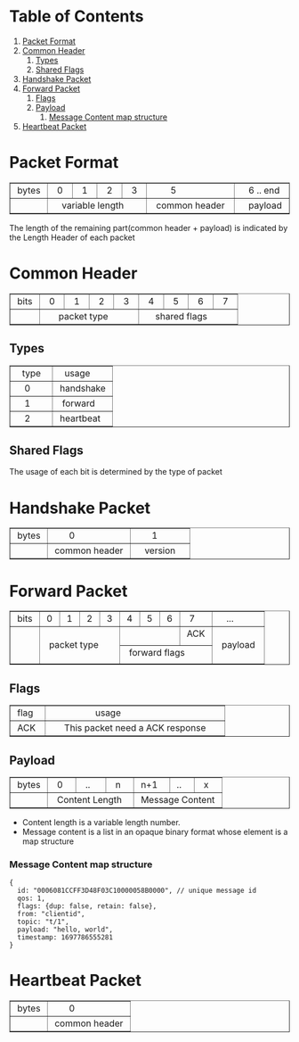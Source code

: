 
# Table of Contents

1.  [Packet Format](#orgb2a43d1)
2.  [Common Header](#org5ca4c69)
    1.  [Types](#org240efb3)
    2.  [Shared Flags](#org804fcce)
3.  [Handshake Packet](#org6a73ea8)
4.  [Forward Packet](#org39c753e)
    1.  [Flags](#org5177d26)
    2.  [Payload](#orgb29cbd7)
        1.  [Message Content map structure](#org75acfe6)
5.  [Heartbeat Packet](#org388b69a)


<a id="orgb2a43d1"></a>

# Packet Format

<!-- This HTML table template is generated by emacs 29.0.92 -->
<table border="1">
  <tr>
    <td align="left" valign="top">
      &nbsp;bytes&nbsp;
    </td>
    <td align="left" valign="top">
      &nbsp;&nbsp;0&nbsp;&nbsp;
    </td>
    <td align="left" valign="top">
      &nbsp;&nbsp;1&nbsp;&nbsp;
    </td>
    <td align="left" valign="top">
      &nbsp;&nbsp;2&nbsp;&nbsp;
    </td>
    <td align="left" valign="top">
      &nbsp;&nbsp;3&nbsp;&nbsp;
    </td>
    <td align="left" valign="top">
      &nbsp;&nbsp;&nbsp;&nbsp;&nbsp;&nbsp;&nbsp;&nbsp;5&nbsp;&nbsp;&nbsp;&nbsp;&nbsp;&nbsp;&nbsp;&nbsp;
    </td>
    <td align="left" valign="top">
      &nbsp;&nbsp;&nbsp;&nbsp;6&nbsp;..&nbsp;end&nbsp;&nbsp;&nbsp;&nbsp;
    </td>
  </tr>
  <tr>
    <td align="left" valign="top">
      &nbsp;&nbsp;&nbsp;&nbsp;&nbsp;&nbsp;&nbsp;
    </td>
    <td colspan="4" align="left" valign="top">
      &nbsp;&nbsp;&nbsp;&nbsp;variable&nbsp;length&nbsp;&nbsp;&nbsp;&nbsp;
    </td>
    <td align="left" valign="top">
      &nbsp;&nbsp;common&nbsp;header&nbsp;&nbsp;
    </td>
    <td align="left" valign="top">
      &nbsp;&nbsp;&nbsp;&nbsp;payload&nbsp;&nbsp;&nbsp;&nbsp;&nbsp;
    </td>
  </tr>
</table>

The length of the remaining part(common header + payload) is indicated by the Length Header of each packet


<a id="org5ca4c69"></a>

# Common Header

<!-- This HTML table template is generated by emacs 29.0.92 -->
<table border="1">
  <tr>
    <td align="left" valign="top">
      &nbsp;bits&nbsp;
    </td>
    <td align="left" valign="top">
      &nbsp;&nbsp;0&nbsp;&nbsp;
    </td>
    <td align="left" valign="top">
      &nbsp;&nbsp;1&nbsp;&nbsp;
    </td>
    <td align="left" valign="top">
      &nbsp;&nbsp;2&nbsp;&nbsp;
    </td>
    <td align="left" valign="top">
      &nbsp;&nbsp;3&nbsp;&nbsp;
    </td>
    <td align="left" valign="top">
      &nbsp;&nbsp;4&nbsp;&nbsp;
    </td>
    <td align="left" valign="top">
      &nbsp;&nbsp;5&nbsp;&nbsp;
    </td>
    <td align="left" valign="top">
      &nbsp;&nbsp;6&nbsp;&nbsp;
    </td>
    <td align="left" valign="top">
      &nbsp;&nbsp;7&nbsp;&nbsp;
    </td>
  </tr>
  <tr>
    <td align="left" valign="top">
      &nbsp;&nbsp;&nbsp;&nbsp;&nbsp;&nbsp;
    </td>
    <td colspan="4" align="left" valign="top">
      &nbsp;&nbsp;&nbsp;&nbsp;&nbsp;&nbsp;packet&nbsp;type&nbsp;&nbsp;&nbsp;&nbsp;&nbsp;&nbsp;
    </td>
    <td colspan="4" align="left" valign="top">
      &nbsp;&nbsp;&nbsp;&nbsp;&nbsp;shared&nbsp;flags&nbsp;&nbsp;&nbsp;&nbsp;&nbsp;&nbsp;
    </td>
  </tr>
</table>


<a id="org240efb3"></a>

## Types

<!-- This HTML table template is generated by emacs 29.0.92 -->
<table border="1">
  <tr>
    <td align="left" valign="top">
      &nbsp;&nbsp;&nbsp;type&nbsp;&nbsp;&nbsp;
    </td>
    <td align="left" valign="top">
      &nbsp;&nbsp;&nbsp;usage&nbsp;&nbsp;&nbsp;
    </td>
  </tr>
  <tr>
    <td align="left" valign="top">
      &nbsp;&nbsp;&nbsp;&nbsp;0&nbsp;&nbsp;&nbsp;&nbsp;&nbsp;
    </td>
    <td align="left" valign="top">
      &nbsp;handshake&nbsp;
    </td>
  </tr>
  <tr>
    <td align="left" valign="top">
      &nbsp;&nbsp;&nbsp;&nbsp;1&nbsp;&nbsp;&nbsp;&nbsp;&nbsp;
    </td>
    <td align="left" valign="top">
      &nbsp;&nbsp;forward&nbsp;&nbsp;
    </td>
  </tr>
  <tr>
    <td align="left" valign="top">
      &nbsp;&nbsp;&nbsp;&nbsp;2&nbsp;&nbsp;&nbsp;&nbsp;&nbsp;
    </td>
    <td align="left" valign="top">
      &nbsp;heartbeat&nbsp;
    </td>
  </tr>
</table>


<a id="org804fcce"></a>

## Shared Flags

The usage of each bit is determined by the type of packet


<a id="org6a73ea8"></a>

# Handshake Packet

<!-- This HTML table template is generated by emacs 29.0.92 -->
<table border="1">
  <tr>
    <td align="left" valign="top">
      &nbsp;bytes&nbsp;
    </td>
    <td align="left" valign="top">
      &nbsp;&nbsp;&nbsp;&nbsp;&nbsp;&nbsp;&nbsp;0&nbsp;&nbsp;&nbsp;&nbsp;&nbsp;&nbsp;&nbsp;
    </td>
    <td align="left" valign="top">
      &nbsp;&nbsp;&nbsp;&nbsp;&nbsp;&nbsp;&nbsp;1&nbsp;&nbsp;&nbsp;&nbsp;&nbsp;&nbsp;&nbsp;
    </td>
  </tr>
  <tr>
    <td align="left" valign="top">
      &nbsp;&nbsp;&nbsp;&nbsp;&nbsp;&nbsp;&nbsp;
    </td>
    <td align="left" valign="top">
      &nbsp;common&nbsp;header&nbsp;
    </td>
    <td align="left" valign="top">
      &nbsp;&nbsp;&nbsp;&nbsp;version&nbsp;&nbsp;&nbsp;&nbsp;
    </td>
  </tr>
</table>


<a id="org39c753e"></a>

# Forward Packet

<!-- This HTML table template is generated by emacs 29.0.92 -->
<table border="1">
  <tr>
    <td align="left" valign="top">
      &nbsp;bits&nbsp;
    </td>
    <td align="left" valign="top">
      &nbsp;0&nbsp;
    </td>
    <td align="left" valign="top">
      &nbsp;1&nbsp;
    </td>
    <td align="left" valign="top">
      &nbsp;2&nbsp;
    </td>
    <td align="left" valign="top">
      &nbsp;3&nbsp;
    </td>
    <td align="left" valign="top">
      &nbsp;4&nbsp;
    </td>
    <td align="left" valign="top">
      &nbsp;5&nbsp;
    </td>
    <td align="left" valign="top">
      &nbsp;6&nbsp;
    </td>
    <td align="left" valign="top">
      &nbsp;&nbsp;7&nbsp;&nbsp;
    </td>
    <td align="left" valign="top">
      &nbsp;&nbsp;&nbsp;&nbsp;...&nbsp;&nbsp;&nbsp;&nbsp;
    </td>
  </tr>
  <tr>
    <td rowspan="2" align="left" valign="top">
      &nbsp;&nbsp;&nbsp;&nbsp;&nbsp;&nbsp;<br />
      &nbsp;&nbsp;&nbsp;&nbsp;&nbsp;&nbsp;<br />
      &nbsp;&nbsp;&nbsp;&nbsp;&nbsp;&nbsp;
    </td>
    <td colspan="4" rowspan="2" align="left" valign="top">
      &nbsp;&nbsp;&nbsp;&nbsp;&nbsp;&nbsp;&nbsp;&nbsp;&nbsp;&nbsp;&nbsp;&nbsp;&nbsp;&nbsp;&nbsp;<br />
      &nbsp;&nbsp;packet&nbsp;type&nbsp;&nbsp;<br />
      &nbsp;&nbsp;&nbsp;&nbsp;&nbsp;&nbsp;&nbsp;&nbsp;&nbsp;&nbsp;&nbsp;&nbsp;&nbsp;&nbsp;&nbsp;
    </td>
    <td colspan="3" align="left" valign="top">
      &nbsp;&nbsp;&nbsp;&nbsp;&nbsp;&nbsp;&nbsp;&nbsp;&nbsp;&nbsp;&nbsp;
    </td>
    <td align="left" valign="top">
      &nbsp;ACK&nbsp;
    </td>
    <td rowspan="2" align="left" valign="top">
      &nbsp;&nbsp;&nbsp;&nbsp;&nbsp;&nbsp;&nbsp;&nbsp;&nbsp;&nbsp;&nbsp;<br />
      &nbsp;&nbsp;payload&nbsp;&nbsp;<br />
      &nbsp;&nbsp;&nbsp;&nbsp;&nbsp;&nbsp;&nbsp;&nbsp;&nbsp;&nbsp;&nbsp;
    </td>
  </tr>
  <tr>
    <td colspan="4" align="left" valign="top">
      &nbsp;&nbsp;forward&nbsp;flags&nbsp;&nbsp;
    </td>
  </tr>
</table>


<a id="org5177d26"></a>

## Flags

<!-- This HTML table template is generated by emacs 29.0.92 -->
<table border="1">
  <tr>
    <td align="left" valign="top">
      &nbsp;flag&nbsp;
    </td>
    <td align="left" valign="top">
      &nbsp;&nbsp;&nbsp;&nbsp;&nbsp;&nbsp;&nbsp;&nbsp;&nbsp;&nbsp;&nbsp;&nbsp;&nbsp;&nbsp;&nbsp;&nbsp;&nbsp;&nbsp;&nbsp;usage&nbsp;&nbsp;&nbsp;&nbsp;&nbsp;&nbsp;&nbsp;&nbsp;&nbsp;&nbsp;&nbsp;&nbsp;&nbsp;&nbsp;&nbsp;&nbsp;&nbsp;&nbsp;&nbsp;
    </td>
  </tr>
  <tr>
    <td align="left" valign="top">
      &nbsp;ACK&nbsp;&nbsp;
    </td>
    <td align="left" valign="top">
      &nbsp;&nbsp;&nbsp;&nbsp;&nbsp;&nbsp;This&nbsp;packet&nbsp;need&nbsp;a&nbsp;ACK&nbsp;response&nbsp;&nbsp;&nbsp;&nbsp;&nbsp;&nbsp;
    </td>
  </tr>
</table>


<a id="orgb29cbd7"></a>

## Payload

<!-- This HTML table template is generated by emacs 29.0.92 -->
<table border="1">
  <tr>
    <td align="left" valign="top">
      &nbsp;bytes&nbsp;
    </td>
    <td align="left" valign="top">
      &nbsp;&nbsp;0&nbsp;&nbsp;
    </td>
    <td align="left" valign="top">
      &nbsp;&nbsp;..&nbsp;&nbsp;&nbsp;
    </td>
    <td align="left" valign="top">
      &nbsp;&nbsp;n&nbsp;&nbsp;
    </td>
    <td align="left" valign="top">
      &nbsp;n+1&nbsp;
    </td>
    <td align="left" valign="top">
      &nbsp;..&nbsp;&nbsp;
    </td>
    <td align="left" valign="top">
      &nbsp;&nbsp;x&nbsp;&nbsp;
    </td>
  </tr>
  <tr>
    <td align="left" valign="top">
      &nbsp;&nbsp;&nbsp;&nbsp;&nbsp;&nbsp;&nbsp;
    </td>
    <td colspan="3" align="left" valign="top">
      &nbsp;&nbsp;Content&nbsp;Length&nbsp;&nbsp;&nbsp;
    </td>
    <td colspan="3" align="left" valign="top">
      &nbsp;Message&nbsp;Content&nbsp;
    </td>
  </tr>
</table>

-   Content length is a variable length number.
-   Message content is a list in an opaque binary format whose element is a map structure


<a id="org75acfe6"></a>

### Message Content map structure

    {
      id: "0006081CCFF3D48F03C10000058B0000", // unique message id
      qos: 1,
      flags: {dup: false, retain: false},
      from: "clientid",
      topic: "t/1",
      payload: "hello, world",
      timestamp: 1697786555281
    }


<a id="org388b69a"></a>

# Heartbeat Packet

<!-- This HTML table template is generated by emacs 29.0.92 -->
<table border="1">
  <tr>
    <td align="left" valign="top">
      &nbsp;bytes&nbsp;
    </td>
    <td align="left" valign="top">
      &nbsp;&nbsp;&nbsp;&nbsp;&nbsp;&nbsp;&nbsp;0&nbsp;&nbsp;&nbsp;&nbsp;&nbsp;&nbsp;&nbsp;
    </td>
  </tr>
  <tr>
    <td align="left" valign="top">
      &nbsp;&nbsp;&nbsp;&nbsp;&nbsp;&nbsp;&nbsp;
    </td>
    <td align="left" valign="top">
      &nbsp;common&nbsp;header&nbsp;
    </td>
  </tr>
</table>


